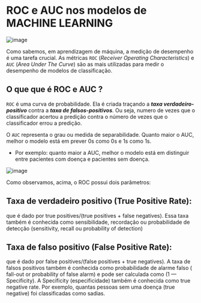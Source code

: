 # ROC e AUC nos modelos de MACHINE LEARNING

![image](https://user-images.githubusercontent.com/69597971/151716461-4363d1e5-d142-4c4e-b11a-945532e11702.png)


Como sabemos, em aprendizagem de máquina, a medição de desempenho é uma tarefa crucial. As métricas ``ROC`` (_Receiver Operating Characteristics_) e ``AUC`` (_Area Under The Curve_) são as mais utilizadas para medir o desempenho de modelos de classificação.



## O que que é ROC e AUC ?

``ROC`` é uma curva de probabilidade. Ela é criada traçando a **_taxa verdadeiro-positivo_** contra a **_taxa de falsos-positivos_**. Ou seja, numero de vezes que o classificador acertou a predição contra o número de vezes que o classificador errou a predição.

O ``AUC`` representa o grau ou medida de separabilidade. Quanto maior o AUC, melhor o modelo está em prever 0s como 0s e 1s como 1s. 

* Por exemplo: quanto maior a AUC, melhor o modelo está em distinguir entre pacientes com doença e pacientes sem doença.


![image](https://user-images.githubusercontent.com/69597971/151716506-ee05ef44-3bbc-4956-bd21-29ec1c2fe2af.png)

Como observamos, acima, o ROC possui dois parâmetros:

## **Taxa de verdadeiro positivo** (True Positive Rate):

que é dado por true positives/(true positives + false negatives). Essa taxa também é conhecida como sensibilidade, recordação ou probabilidade de detecção (sensitivity, recall ou probability of detection)


## **Taxa de falso positivo** (False Positive Rate):

que é dado por false positives/(false positives + true negatives). A taxa de falsos positivos também é conhecida como probabilidade de alarme falso ( fall-out or probability of false alarm) e pode ser calculada como (1 — Specificity). A Specificity (especificidade) também é conhecida como true negative rate. Por exemplo, quantas pessoas sem uma doença (true negative) foi classificadas como sadias.




















